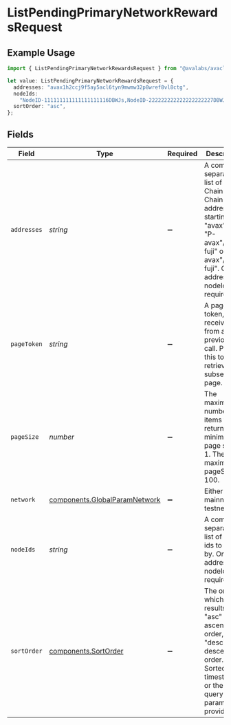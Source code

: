 # ListPendingPrimaryNetworkRewardsRequest

## Example Usage

```typescript
import { ListPendingPrimaryNetworkRewardsRequest } from "@avalabs/avacloud-sdk/models/operations";

let value: ListPendingPrimaryNetworkRewardsRequest = {
  addresses: "avax1h2ccj9f5ay5acl6tyn9mwmw32p8wref8vl8ctg",
  nodeIds:
    "NodeID-111111111111111111116DBWJs,NodeID-222222222222222222227DBWJs",
  sortOrder: "asc",
};
```

## Fields

| Field                                                                                                                                                                        | Type                                                                                                                                                                         | Required                                                                                                                                                                     | Description                                                                                                                                                                  | Example                                                                                                                                                                      |
| ---------------------------------------------------------------------------------------------------------------------------------------------------------------------------- | ---------------------------------------------------------------------------------------------------------------------------------------------------------------------------- | ---------------------------------------------------------------------------------------------------------------------------------------------------------------------------- | ---------------------------------------------------------------------------------------------------------------------------------------------------------------------------- | ---------------------------------------------------------------------------------------------------------------------------------------------------------------------------- |
| `addresses`                                                                                                                                                                  | *string*                                                                                                                                                                     | :heavy_minus_sign:                                                                                                                                                           | A comma separated list of X-Chain or P-Chain wallet addresses, starting with "avax"/"fuji", "P-avax"/"P-fuji" or "X-avax"/"X-fuji". One of addresses or nodeIds is required. | avax1h2ccj9f5ay5acl6tyn9mwmw32p8wref8vl8ctg                                                                                                                                  |
| `pageToken`                                                                                                                                                                  | *string*                                                                                                                                                                     | :heavy_minus_sign:                                                                                                                                                           | A page token, received from a previous list call. Provide this to retrieve the subsequent page.                                                                              |                                                                                                                                                                              |
| `pageSize`                                                                                                                                                                   | *number*                                                                                                                                                                     | :heavy_minus_sign:                                                                                                                                                           | The maximum number of items to return. The minimum page size is 1. The maximum pageSize is 100.                                                                              | 10                                                                                                                                                                           |
| `network`                                                                                                                                                                    | [components.GlobalParamNetwork](../../models/components/globalparamnetwork.md)                                                                                               | :heavy_minus_sign:                                                                                                                                                           | Either mainnet or testnet/fuji.                                                                                                                                              | mainnet                                                                                                                                                                      |
| `nodeIds`                                                                                                                                                                    | *string*                                                                                                                                                                     | :heavy_minus_sign:                                                                                                                                                           | A comma separated list of node ids to filter by. One of addresses or nodeIds is required.                                                                                    | NodeID-111111111111111111116DBWJs,NodeID-222222222222222222227DBWJs                                                                                                          |
| `sortOrder`                                                                                                                                                                  | [components.SortOrder](../../models/components/sortorder.md)                                                                                                                 | :heavy_minus_sign:                                                                                                                                                           | The order by which to sort results. Use "asc" for ascending order, "desc" for descending order. Sorted by timestamp or the `sortBy` query parameter, if provided.            | asc                                                                                                                                                                          |